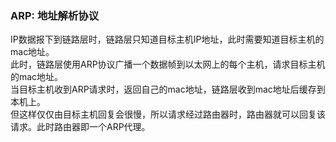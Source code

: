 ### ARP: 地址解析协议
IP数据报下到链路层时，链路层只知道目标主机IP地址，此时需要知道目标主机的mac地址。   
此时，链路层使用ARP协议广播一个数据帧到以太网上的每个主机，请求目标主机的mac地址。   
当目标主机收到ARP请求时，返回自己的mac地址，链路层收到mac地址后缓存到本机上。   
但这样仅仅由目标主机回复会很慢，所以请求经过路由器时，路由器就可以回复该请求。此时路由器即一个ARP代理。
